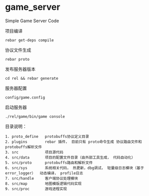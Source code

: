 # game_server
Simple Game Server Code

项目编译

    rebar get-deps compile
  
协议文件生成

    rebar proto
  
发布服务器版本

    cd rel && rebar generate
  
  
服务器配置

    config/game.config
  
启动服务器

    ./rel/game/bin/game console


目录说明：


	1. proto_define   protobuffs协议定义目录
	2. plugins 		  rebar 插件， 目前只有 proto命令生成 协议路由文件和protobuffs解析文件
	3. src			  项目源代码
	4. src/data       项目的配置文件目录（由外部工具生成， 代码自动化）
	5. src/proto      protobuffs路由和解析文件
	6. src/sys        系统相关代码， 热更新，dbg调试， 轻量级日志模块（基于error_logger）  动态编译， profile日志
	7. src/handle     客户端协议处理模块
	8. src/map        地图模版逻辑代码实现
	9. src/proc       游戏进程实现
